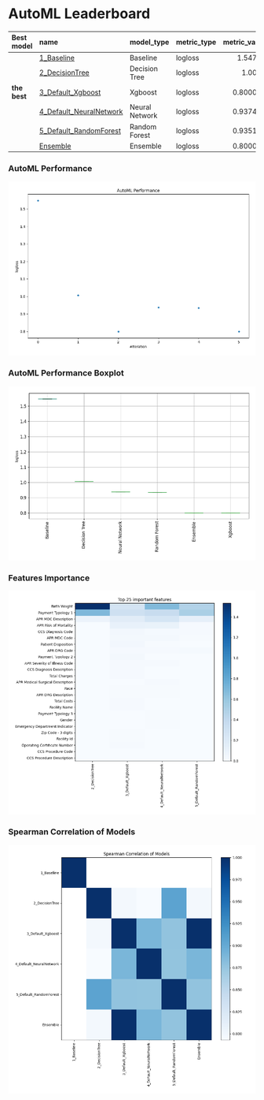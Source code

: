 # AutoML Leaderboard

| Best model   | name                                                         | model_type     | metric_type   |   metric_value |   train_time |
|:-------------|:-------------------------------------------------------------|:---------------|:--------------|---------------:|-------------:|
|              | [1_Baseline](1_Baseline/README.md)                           | Baseline       | logloss       |       1.54749  |         1.18 |
|              | [2_DecisionTree](2_DecisionTree/README.md)                   | Decision Tree  | logloss       |       1.0069   |        12.79 |
| **the best** | [3_Default_Xgboost](3_Default_Xgboost/README.md)             | Xgboost        | logloss       |       0.800021 |        26.31 |
|              | [4_Default_NeuralNetwork](4_Default_NeuralNetwork/README.md) | Neural Network | logloss       |       0.937443 |         3.52 |
|              | [5_Default_RandomForest](5_Default_RandomForest/README.md)   | Random Forest  | logloss       |       0.935132 |        10.73 |
|              | [Ensemble](Ensemble/README.md)                               | Ensemble       | logloss       |       0.800021 |         0.26 |

### AutoML Performance
![AutoML Performance](ldb_performance.png)

### AutoML Performance Boxplot
![AutoML Performance Boxplot](ldb_performance_boxplot.png)

### Features Importance
![features importance across models](features_heatmap.png)



### Spearman Correlation of Models
![models spearman correlation](correlation_heatmap.png)

